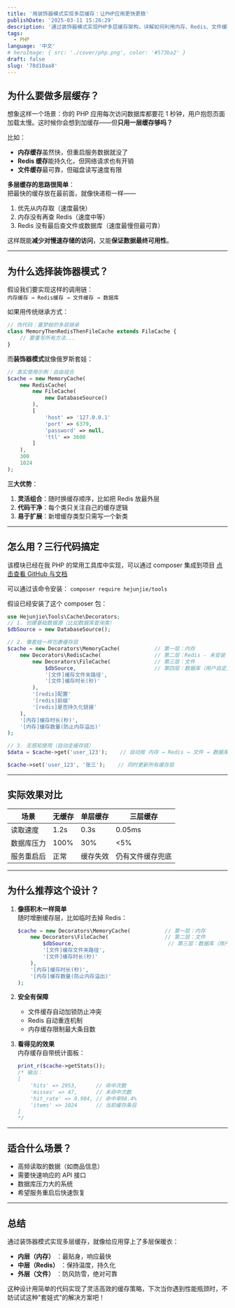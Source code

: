 ```yaml
---
title: '用装饰器模式实现多层缓存：让PHP应用更快更稳'
publishDate: '2025-03-11 15:26:29'
description: '通过装饰器模式实现PHP多层缓存架构，详解如何利用内存、Redis、文件缓存组合提升应用性能。包含设计思路、代码示例与实战效果对比，助您构建高效缓存策略'
tags:
  - PHP
language: '中文'
# heroImage: { src: './cover/php.png', color: '#573ba2' }
draft: false
slug: '78d10aa8'
---
```


## 为什么要做多层缓存？

想象这样一个场景：你的 PHP 应用每次访问数据库都要花 1 秒钟，用户抱怨页面加载太慢。这时候你会想到加缓存——但**只用一层缓存够吗？**

比如：

- **内存缓存**虽然快，但重启服务数据就没了
- **Redis 缓存**能持久化，但网络请求也有开销
- **文件缓存**最可靠，但磁盘读写速度有限

**多层缓存的思路很简单**：  
把最快的缓存放在最前面，就像快递柜一样——

1. 优先从内存取（速度最快）
2. 内存没有再查 Redis（速度中等）
3. Redis 没有最后查文件或数据库（速度最慢但最可靠）

这样既能**减少对慢速存储的访问**，又能**保证数据最终可用性**。

---

## 为什么选择装饰器模式？

假设我们要实现这样的调用链：  
​`内存缓存 → Redis缓存 → 文件缓存 → 数据库`​

如果用传统继承方式：

```php
// 伪代码：噩梦般的多层继承
class MemoryThenRedisThenFileCache extends FileCache {
    // 要重写所有方法...
}
```

而**装饰器模式**就像俄罗斯套娃：

```php
// 真实使用示例：自由组合
$cache = new MemoryCache(
    new RedisCache(
        new FileCache(
            new DatabaseSource()
        ),
        [
			'host' => '127.0.0.1'
            'port' => 6379,
            'password' => null,
            'ttl' => 3600
		]
    ),
	300
	1024
);
```

**三大优势**：

1. **灵活组合**：随时换缓存顺序，比如把 Redis 放最外层
2. **代码干净**：每个类只关注自己的缓存逻辑
3. **易于扩展**：新增缓存类型只需写一个新类

---

## 怎么用？三行代码搞定

该模块已经在我 PHP 的常用工具库中实现，可以通过 composer 集成到项目 [点击查看 GitHub 与文档](https://github.com/zxc7563598/php-tools)

可以通过该命令安装： `composer require hejunjie/tools`​

假设已经安装了这个 composer 包：

```php
use Hejunjie\Tools\Cache\Decorators;
// 1. 创建基础数据源（比如数据库查询类）
$dbSource = new DatabaseSource();

// 2. 像套娃一样包裹缓存层
$cache = new Decorators\MemoryCache(           // 第一层：内存
    new Decorators\RedisCache(                 // 第二层：Redis - 未安装 redis 则去掉该层
        new Decorators\FileCache(              // 第三层：文件
            $dbSource, 						   // 第四层：数据库（用户自定义）
            '[文件]缓存文件夹路径',
            '[文件]缓存时长(秒)'
        ),
        '[redis]配置'
        '[redis]前缀'
        '[redis]是否持久化链接'
    ),
    '[内存]缓存时长(秒)',
    '[内存]缓存数量(防止内存溢出)'
);

// 3. 无感知使用（自动走缓存链）
$data = $cache->get('user_123');    // 自动按 内存 → Redis → 文件 → 数据库 顺序查找，找到后立即返回不继续向后调用；返回时根据查找顺序倒序返回并自动存储

$cache->set('user_123', '张三');    // 同时更新所有缓存层
```

---

## 实际效果对比

| 场景       | 无缓存 | 单层缓存 | 三层缓存         |
| ---------- | ------ | -------- | ---------------- |
| 读取速度   | 1.2s   | 0.3s     | 0.05ms           |
| 数据库压力 | 100%   | 30%      | \<5%             |
| 服务重启后 | 正常   | 缓存失效 | 仍有文件缓存兜底 |

---

## 为什么推荐这个设计？

1. **像搭积木一样简单**  
   随时增删缓存层，比如临时去掉 Redis：

   ```php
   $cache = new Decorators\MemoryCache(           // 第一层：内存
       new Decorators\FileCache(                  // 第二层：文件
           $dbSource, 							   // 第三层：数据库（用户自定义）
           '[文件]缓存文件夹路径',
           '[文件]缓存时长(秒)'
       ),
       '[内存]缓存时长(秒)',
       '[内存]缓存数量(防止内存溢出)'
   );
   ```

2. **安全有保障**

   - 文件缓存自动加锁防止冲突
   - Redis 自动重连机制
   - 内存缓存限制最大条目数

3. **看得见的效果**  
   内存缓存自带统计面板：

   ```php
   print_r($cache->getStats());
   /* 输出：
   [
       'hits' => 2953,      // 命中次数
       'misses' => 47,      // 未命中次数
       'hit_rate' => 0.984, // 命中率98.4%
       'items' => 1024      // 当前缓存条目
   ]
   */
   ```

---

## 适合什么场景？

- 高频读取的数据（如商品信息）
- 需要快速响应的 API 接口
- 数据库压力大的系统
- 希望服务重启后快速恢复

---

## 总结

通过装饰器模式实现多层缓存，就像给应用穿上了多层保暖衣：

- **内层（内存）** ：最贴身，响应最快
- **中层（Redis）** ：保持温度，持久化
- **外层（文件）** ：防风防雪，绝对可靠

这种设计用简单的代码实现了灵活高效的缓存策略，下次当你遇到性能瓶颈时，不妨试试这种"套娃式"的解决方案吧！
